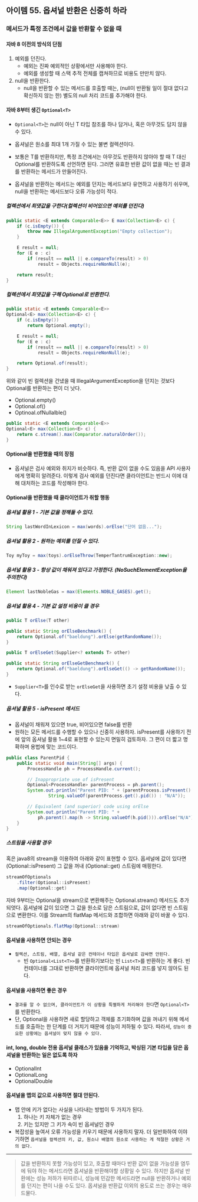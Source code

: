 ## 아이템 55. 옵셔널 반환은 신중히 하라

### 메서드가 특정 조건에서 값을 반환할 수 없을 때

#### 자바 8 이전의 방식의 단점
1. 예외를 던진다.
    - 예외는 진짜 예외적인 상황에서만 사용해야 한다.
    - 예외를 생성할 때 스택 추적 전체를 캡쳐하므로 비용도 만만치 않다.
2. null을 반환한다. 
    - null을 반환할 수 있는 메서드를 호출할 때는, (null이 반환될 일이 절대 없다고 확신하지 않는 한) 별도의 null 처리 코드를 추가해야 한다.


#### 자바 8부터 생긴 `Optional<T>`
- `Optional<T>`는 null이 아닌 T 타입 참조를 하나 담거나, 혹은 아무것도 담지 않을 수 있다.

- 옵셔널은 원소를 최대 1개 가질 수 있는 불변 컬렉션이다.
- 보통은 T를 반환하지만, 특정 조건에서는 아무것도 반환하지 않아야 할 때 T 대신 Optional<T>를 반환하도록 선언하면 된다. 그러면 유효한 반환 값이 없을 때는 빈 결과를 반환하는 메서드가 만들어진다.
- 옵셔널을 반환하는 메서드는 예외를 던지는 메서드보다 유연하고 사용하기 쉬우며, null을 반환하는 메서드보다 오류 가능성이 적다.

##### 컬렉션에서 최댓값을 구한다(컬렉션이 비어있으면 예외를 던진다)
```java
public static <E extends Comparable<E>> E max(Collection<E> c) {
    if (c.isEmpty()) {
        throw new IllegalArgumentException("Empty collection");
    }

    E result = null;
    for (E e : c)
        if (result == null || e.compareTo(result) > 0)
            result = Objects.requireNonNull(e);

    return result;
}
```

##### 컬렉션에서 최댓값을 구해 Optional<E>로 반환한다.
```java
public static <E extends Comparable<E>>
Optional<E> max(Collection<E> c) {
    if (c.isEmpty())
        return Optional.empty();

    E result = null;
    for (E e : c)
        if (result == null || e.compareTo(result) > 0)
            result = Objects.requireNonNull(e);

    return Optional.of(result);
}
```

위와 같이 빈 컬렉션을 건냈을 때 IllegalArgumentException을 던지는 것보다 Optional<E>를 반환하는 편이 더 낫다.

- Optional.empty()
- Optional.of()
- Optinoal.ofNullalble()


```java
public static <E extends Comparable<E>>
Optional<E> max(Collection<E> c) {
    return c.stream().max(Comparator.naturalOrder());
}
```

#### Optional을 반환했을 때의 장점
- 옵셔널은 검사 예외와 취지가 비슷하다. 즉, 반환 값이 없을 수도 있음을 API 사용자에게 명확히 알려준다. 이렇게 검사 예외를 던진다면 클라이언트는 반드시 이에 대해 대처하는 코드를 작성해야 한다.

#### Optional을 반환했을 때 클라이언트가 취할 행동

##### 옵셔널 활용 1 - 기본 값을 정해둘 수 있다.
```java
String lastWordInLexicon = max(words).orElse("단어 없음...");
```

##### 옵셔널 활용 2 - 원하는 예외를 던질 수 있다.
```java
Toy myToy = max(toys).orElseThrow(TemperTantrumException::new);
```

##### 옵셔널 활용 3 - 항상 값이 채워져 있다고 가정한다. (NoSuchElementException을 주의한다)
```java
Element lastNobleGas = max(Elements.NOBLE_GASES).get();
```

##### 옵셔널 활용 4 - 기본 값 설정 비용이 클 경우
```java
public T orElse(T other)

public static String orElseBenchmark() {
    return Optional.of("baeldung").orElse(getRandomName());
}
```
```java
public T orElseGet(Supplier<? extends T> other)

public static String orElseGetBenchmark() {
    return Optional.of("baeldung").orElseGet(() -> getRandomName());
}
```
- `Supplier<T>`를 인수로 받는 `orElseGet`을 사용하면 초기 설정 비용을 낮출 수 있다.

##### 옵셔널 활용 5 - isPresent 메서드
- 옵셔널이 채워져 있으면 true, 비어있으면 false를 반환
- 원하는 모든 메서드를 수행할 수 있으나 신중히 사용하자. isPresent를 사용하기 전에 앞의 옵셔널 활용 1~4로 표현할 수 있는지 면밀히 검토하자. 그 편이 더 짧고 명확하며 용법에 맞는 코드이다.
```java
public class ParentPid {
    public static void main(String[] args) {
        ProcessHandle ph = ProcessHandle.current();

        // Inappropriate use of isPresent
        Optional<ProcessHandle> parentProcess = ph.parent();
        System.out.println("Parent PID: " + (parentProcess.isPresent() ?
                String.valueOf(parentProcess.get().pid()) : "N/A"));

        // Equivalent (and superior) code using orElse
        System.out.println("Parent PID: " +
            ph.parent().map(h -> String.valueOf(h.pid())).orElse("N/A"));
    }
}
```
##### 스트림을 사용할 경우

혹은 java8의 stream을 이용하여 아래와 같이 표현할 수 있다. 옵셔널에 값이 있다면 (Optional::isPresent) 그 값을 꺼내 (Optional::get) 스트림에 매핑한다.
```java
streamOfOptionals
    .filter(Optional::isPresent)
    .map(Optional::get)
```

자바 9부터는 Optional을 stream으로 변환해주는 Optional.stream() 메서드도 추가되엇다. 옵셔널에 값이 있으면 그 값을 원소로 담은 스트림으로, 값이 없다면 빈 스트림으로 변환한다. 이를 Stream의 flatMap 메서드와 조합하면 아래와 같이 바꿀 수 있다.

```java
streamOfOptionals.flatMap(Optional::stream)
```

#### 옵셔널을 사용하면 안되는 경우
- `컬렉션, 스트림, 배열, 옵셔널 같은 컨테이너 타입은 옵셔널로 감싸면 안된다.`
    - 빈 `Optional<List<T>>`를 반환하기보다는 빈 `List<T>`를 반환하는 게 좋다. 빈 컨테이너를 그대로 반환하면 클라이언트에 옵셔널 처리 코드를 넣지 않아도 된다.

#### 옵셔널을 사용하면 좋은 경우
- `결과를 알 수 없으며, 클라이언트가 이 상황을 특별하게 처리해야 한다`면 `Optional<T>`를 반환한다.
- 단, Optional을 사용하면 새로 할당하고 객체를 초기화하며 값을 꺼내기 위해 메서드를 호출하는 한 단계를 더 거치기 때문에 성능이 저하될 수 있다. 따라서, `성능이 중요한 상황에는 옵셔널이 맞지 않을 수 있다.`

#### int, long, double 전용 옵셔널 클래스가 있음을 기억하고, 박싱된 기본 타입을 담은 옵셔널을 반환하는 일은 없도록 하자
- OptionalInt
- OptionalLong
- OptionalDouble

#### 옵셔널을 맵의 값으로 사용하면 절대 안된다.
- 맵 안에 키가 없다는 사실을 나타내는 방법이 두 가지가 된다. 
    1. 하나는 키 자체가 없는 경우
    2. 키는 있지만 그 키가 속이 빈 옵셔널인 경우
- 복잡성을 높여서 오류 가능성을 키우기 때문에 사용하지 말자. 더 일반화하여 이야기하면 `옵셔널을 컬렉션의 키, 값, 원소나 배열의 원소로 사용하는 게 적절한 상황은 거의 없다.`

---

> 값을 반환하지 못할 가능성이 있고, 호출할 때마다 반환 값이 없을 가능성을 염두에 둬야 하는 메서드라면 옵셔널을 반환해야할 상황일 수 있다. 하지만 옵셔널 반환에는 성능 저하가 뒤따르니, 성능에 민감한 메서드라면 null을 반환하거나 예외를 던지는 편이 나을 수도 있다. 옵셔널을 반환값 이외의 용도로 쓰는 경우는 매우 드물다.

